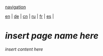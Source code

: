 [navigation](https://github.com/syncloud/docs/blob/master/*/index.md)

[en](https://github.com/syncloud/platform/wiki/Plex) | 
[de](https://github.com/syncloud/docs/blob/master/de/content/Plex.md) | 
[cn](https://github.com/syncloud/docs/blob/master/cn/content/Plex.md) | 
[ru](https://github.com/syncloud/docs/blob/master/ru/content/Plex.md) | 
[fr](https://github.com/syncloud/docs/blob/master/fr/content/Plex.md) | 
[es](https://github.com/syncloud/docs/blob/master/es/content/Plex.md) | 

# *insert page name here*

*insert content here*
